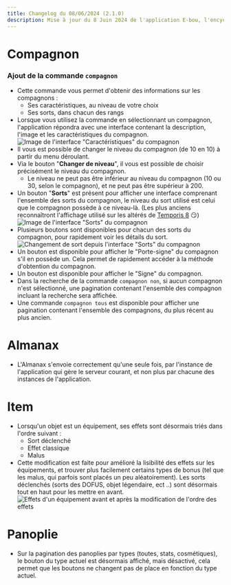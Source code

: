 ```yaml
---
title: Changelog du 08/06/2024 (2.1.0)
description: Mise à jour du 8 Juin 2024 de l'application E-bou, l'encyclopédie DOFUS la plus complète sur Discord.
---
```

# Compagnon
### Ajout de la commande `compagnon`
- Cette commande vous permet d'obtenir des informations sur les compagnons :
  - Ses caractéristiques, au niveau de votre choix
  - Ses sorts, dans chacun des rangs
- Lorsque vous utilisez la commande en sélectionnant un compagnon, l'application répondra avec une  interface contenant la description, l'image et les caractéristiques du compagnon.![Image de l\'interface "Caractéristiques" du compagnon](https://faareoh.fr/cdn/Discord_YzhY51BoXI.jpg)
- Il vous est possible de changer le niveau du compagnon (de 10 en 10) à partir du menu déroulant.
- Via le bouton "**Changer de niveau**", il vous est possible de choisir précisément le niveau du compagnon.
  - Le niveau ne peut pas être inférieur au niveau du compagnon (10 ou 30, selon le compagnon), et ne peut pas être supérieur à 200.
- Un bouton "**Sorts**" est présent pour afficher une interface comprenant l'ensemble des sorts du compagnon, le niveau du sort utilisé est celui que le compagnon possède à ce niveau-là. (Les plus anciens reconnaîtront l'affichage utilisé sur les altérés de [Temporis 8](https://faareoh.fr/cdn/Discord_yu6Y2Tc0dN.jpg) 😏)![Image de l\'interface "Sorts" du compagnon](https://faareoh.fr/cdn/Discord_BAkdwfQByK.jpg)
- Plusieurs boutons sont disponibles pour chacun des sorts du compagnon, pour rapidement voir les détails du sort.![Changement de sort depuis l'interface "Sorts" du compagnon](https://faareoh.fr/cdn/Discord_2tX1QWxXn7.gif)
- Un bouton est disponible pour afficher le "Porte-signe" du compagnon s'il en possède un. Cela permet de rapidement accéder à la méthode d'obtention du compagnon.
- Un bouton est disponible pour afficher le "Signe" du compagnon.
- Dans la recherche de la commande `compagnon non`, si aucun compagnon n'est sélectionné, une pagination contenant l'ensemble des compagnon incluant la recherche sera affichée.
- Une commande `compagnon tous` est disponible pour afficher une pagination contenant l'ensemble des compagnons, du plus récent au plus ancien.
# Almanax
- L'Almanax s'envoie  correctement qu'une seule fois, par l'instance de l'application qui gère le serveur courant, et non plus par chacune des instances de l'application.
# Item
- Lorsqu'un objet est un équipement, ses effets sont désormais triés dans l'ordre suivant :
   - Sort déclenché
   - Effet classique
   - Malus
- Cette modification est faite pour amélioré la lisibilité des effets sur les équipements, et trouver plus facilement certains types de bonus (tel que les malus, qui parfois sont placés un peu aléatoirement). Les sorts déclenchés (sorts des DOFUS, objet légendaire, ect ..) sont désormais tout en haut pour les mettre en avant.![Effets d\'un équipement avant et après la modification de l'ordre des effets](https://faareoh.fr/cdn/mspaint_uO2dnA40KA.jpg)
# Panoplie
- Sur la pagination des panoplies par types (toutes, stats, cosmétiques), le bouton du type actuel est désormais affiché, mais désactivé, cela permet que les boutons ne changent pas de place en fonction du type actuel.